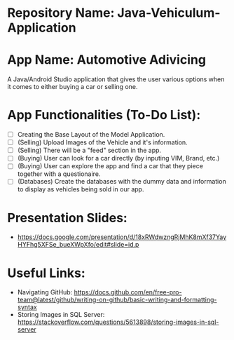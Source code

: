 # Repository Name: Java-Vehiculum-Application
# App Name: Automotive Adivicing
A Java/Android Studio application that gives the user various options when it comes to either buying a car or selling one.

# App Functionalities (To-Do List):
- [ ] Creating the Base Layout of the Model Application.
- [ ] (Selling) Upload Images of the Vehicle and it's information. 
- [ ] (Selling) There will be a "feed" section in the app.
- [ ] (Buying) User can look for a car directly (by inputing VIM, Brand, etc.)
- [ ] (Buying) User can explore the app and find a car that they piece together with a questionaire.
- [ ] (Databases) Create the databases with the dummy data and information to display as vehicles being sold in our app. 

# Presentation Slides: 
- https://docs.google.com/presentation/d/18xRWdwzngRjMhK8mXf37YayHYFhg5XFSe_bueXWpXfo/edit#slide=id.p

# Useful Links:
- Navigating GitHub: https://docs.github.com/en/free-pro-team@latest/github/writing-on-github/basic-writing-and-formatting-syntax
- Storing Images in SQL Server: https://stackoverflow.com/questions/5613898/storing-images-in-sql-server
